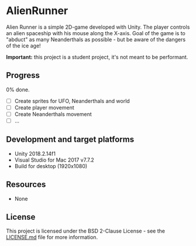 # AlienRunner
Alien Runner is a simple 2D-game developed with Unity. The player controls an alien spaceship with his mouse along the X-axis. Goal of the game is to "abduct" as many Neanderthals as possible - but be aware of the dangers of the ice age!

**Important:** this project is a student project, it's not meant to be performant.

## Progress
0% done.
* [ ] Create sprites for UFO, Neanderthals and world
* [ ] Create player movement
* [ ] Create Neanderthals movement
* [ ] ...

## Development and target platforms
* Unity 2018.2.14f1
* Visual Studio for Mac 2017 v7.7.2
* Build for desktop (1920x1080)

## Resources
* None

## License
This project is licensed under the BSD 2-Clause License - see the [LICENSE.md](LICENSE.md) file for more information.